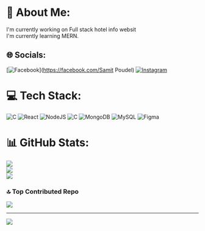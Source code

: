 # 💫 About Me:
I'm currently working on Full stack hotel info websit<br>I'm currently learning MERN.


## 🌐 Socials:
[![Facebook](https://img.shields.io/badge/Facebook-%231877F2.svg?logo=Facebook&logoColor=white)](https://facebook.com/Samit Poudel) [![Instagram](https://img.shields.io/badge/Instagram-%23E4405F.svg?logo=Instagram&logoColor=white)](https://instagram.com/god_snipe51) 

# 💻 Tech Stack:
![C](https://img.shields.io/badge/c-%2300599C.svg?style=for-the-badge&logo=c&logoColor=white) ![React](https://img.shields.io/badge/react-%2320232a.svg?style=for-the-badge&logo=react&logoColor=%2361DAFB) ![NodeJS](https://img.shields.io/badge/node.js-6DA55F?style=for-the-badge&logo=node.js&logoColor=white) ![C](https://img.shields.io/badge/c-%2300599C.svg?style=for-the-badge&logo=c&logoColor=white) ![MongoDB](https://img.shields.io/badge/MongoDB-%234ea94b.svg?style=for-the-badge&logo=mongodb&logoColor=white) ![MySQL](https://img.shields.io/badge/mysql-4479A1.svg?style=for-the-badge&logo=mysql&logoColor=white) ![Figma](https://img.shields.io/badge/figma-%23F24E1E.svg?style=for-the-badge&logo=figma&logoColor=white)
# 📊 GitHub Stats:
![](https://github-readme-stats.vercel.app/api?username=Samit-51&theme=dark&hide_border=false&include_all_commits=false&count_private=false)<br/>
![](https://github-readme-streak-stats.herokuapp.com/?user=Samit-51&theme=dark&hide_border=false)<br/>
![](https://github-readme-stats.vercel.app/api/top-langs/?username=Samit-51&theme=dark&hide_border=false&include_all_commits=false&count_private=false&layout=compact)

### 🔝 Top Contributed Repo
![](https://github-contributor-stats.vercel.app/api?username=Samit-51&limit=5&theme=dark&combine_all_yearly_contributions=true)

---
[![](https://visitcount.itsvg.in/api?id=Samit-51&icon=0&color=0)](https://visitcount.itsvg.in)

<!-- Proudly created with GPRM ( https://gprm.itsvg.in ) -->
